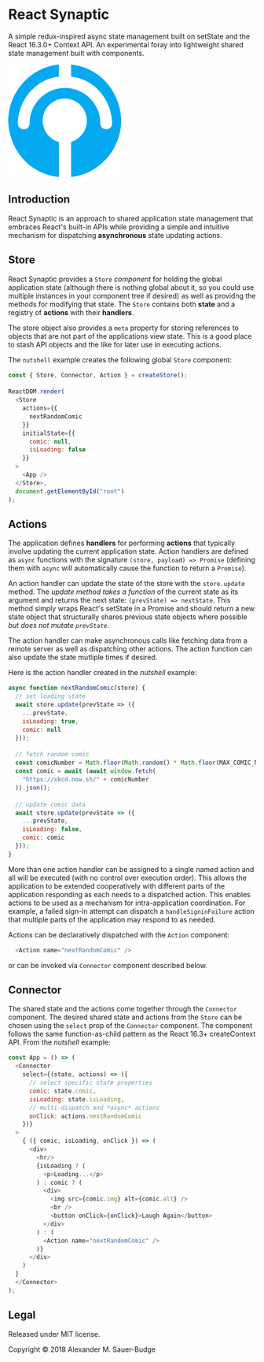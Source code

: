 # React Synaptic
A simple redux-inspired async state management built on setState and the React 16.3.0+ Context API. An experimental foray into lightweight shared state management built with components.

![logo](./logo.png)


## Introduction

React Synaptic is an approach to shared application state management that embraces React's built-in APIs while providing a simple and intuitive mechanism for dispatching **asynchronous** state updating actions.


## Store
React Synaptic provides a `Store` *component* for holding the global application state (although there is nothing global about it, so you could use multiple instances in your component tree if desired) as well as providng the methods for modifying that state. The `Store` contains both **state** and a registry of **actions** with their **handlers**.

The store object also provides a `meta` property for storing references to objects that are not part of the applications view state. This is a good place to stash API objects and the like for later use in executing actions.

The `nutshell` example creates the following global `Store` component:

```javascript
const { Store, Connector, Action } = createStore();

ReactDOM.render(
  <Store
    actions={{
      nextRandomComic
    }}
    initialState={{
      comic: null,
      isLoading: false
    }}
  >
    <App />
  </Store>,
  document.getElementById("root")
);
```


## Actions
The application defines **handlers** for performing **actions** that typically involve updating the current application state. Action handlers are defined as `async` functions with the signature `(store, payload) => Promise` (defining them with `async` will automatically cause the function to return a `Promise`).

An action handler can update the state of the store with the `store.update` method. The *update method takes a function* of the current state as its argument and returns the next state: `(prevState) => nextState`. This method simply wraps React's setState in a Promise and should return a new state object that structurally shares previous state objects where possible *but does not mutate `prevState`*.

The action handler can make asynchronous calls like fetching data from a remote server as well as dispatching other actions. The action function can also update the state mutliple times if desired.

Here is the action handler created in the *nutshell* example:

```javascript
async function nextRandomComic(store) {
  // set loading state
  await store.update(prevState => ({
    ...prevState,
    isLoading: true,
    comic: null
  }));

  // fetch random comic
  const comicNumber = Math.floor(Math.random() * Math.floor(MAX_COMIC_NUMBER));
  const comic = await (await window.fetch(
    "https://xkcd.now.sh/" + comicNumber
  )).json();

  // update comic data
  await store.update(prevState => ({
    ...prevState,
    isLoading: false,
    comic: comic
  }));
}
```

More than one action handler can be assigned to a single named action and all will be executed (with no control over execution order). This allows the application to be extended cooperatively with different parts of the application responding as each needs to a dispatched action. This enables actions to be used as a mechanism for intra-application coordination. For example, a failed sign-in attempt can dispatch a `handleSigninFailure` action that multiple parts of the application may respond to as needed.

Actions can be declaratively dispatched with the `Action` component:

```javascript
  <Action name="nextRandomComic" />
```

or can be invoked via `Connector` component described below.


## Connector

The shared state and the actions come together through the `Connector` component. The desired shared state and actions from the `Store` can be chosen using the `select` prop of the `Connector` component. The component follows the same function-as-child pattern as the React 16.3+ createContext API. From the *nutshell* example:

```javascript
const App = () => (
  <Connector
    select={(state, actions) => ({
      // select specific state properties
      comic: state.comic,
      isLoading: state.isLoading,
      // multi-dispatch and *async* actions
      onClick: actions.nextRandomComic
    })}
  >
    { ({ comic, isLoading, onClick }) => (
      <div>
        <hr/>
        {isLoading ? (
          <p>Loading...</p>
        ) : comic ? (
          <div>
            <img src={comic.img} alt={comic.alt} />
            <br />
            <button onClick={onClick}>Laugh Again</button>
          </div>
        ) : (
          <Action name="nextRandomComic" />
        )}
      </div>
    )
  }
  </Connector>
);
```

## Legal

Released under MIT license.

Copyright &copy; 2018 Alexander M. Sauer-Budge
